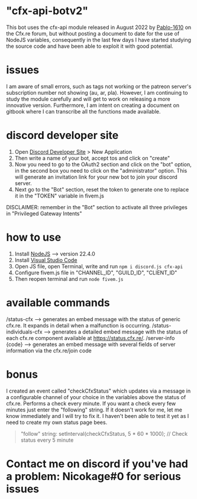# "cfx-api-botv2" 
This bot uses the cfx-api module released in August 2022 by [Pablo-1610]( https://forum.cfx.re/u/pablo-1610/) on the Cfx.re forum, but without posting a document to date for the use of NodeJS variables, consequently in the last few days I have started studying the source code and have been able to exploit it with good potential.

# issues
I am aware of small errors, such as tags not working or the patreon server's subscription number not showing (au, ar, pla). However, I am continuing to study the module carefully and will get to work on releasing a more innovative version. Furthermore, I am intent on creating a document on gitbook where I can transcribe all the functions made available.

# discord developer site
1. Open [Discord Developer Site](https://discord.com/developers/applications) > New Application
2. Then write a name of your bot, accept tos and click on "create"
3. Now you need to go to the OAuth2 section and click on the "bot" option, in the second box you need to click on the "administrator" option. This will generate an invitation link for your new bot to join your discord server.
4. Next go to the "Bot" section, reset the token to generate one to replace it in the "TOKEN" variable in fivem.js

DISCLAIMER: remember in the "Bot" section to activate all three privileges in "Privileged Gateway Intents"

# how to use
1. Install [NodeJS](https://nodejs.org/en/download/package-manager) --> version 22.4.0
2. Install [Visual Studio Code]()
3. Open JS file, open Terminal, write and run `npm i discord.js cfx-api`
4. Configure fivem.js file in "CHANNEL_ID", "GUILD_ID", "CLIENT_ID"
5. Then reopen terminal and run `node fivem.js`


# available commands
/status-cfx --> generates an embed message with the status of generic cfx.re. It expands in detail when a malfunction is occurring.
/status-individuals-cfx --> generates a detailed embed message with the status of each cfx.re component available at https://status.cfx.re/.
/server-info {code} --> generates an embed message with several fields of server information via the cfx.re/join code

# bonus
I created an event called "checkCfxStatus" which updates via a message in a configurable channel of your choice in the variables above the status of cfx.re. Performs a check every minute. If you want a check every few minutes just enter the "following" string. If it doesn't work for me, let me know immediately and I will try to fix it. I haven't been able to test it yet as I need to create my own status page bees.

> "follow" string: setInterval(checkCfxStatus, 5 * 60 * 1000); // Check status every 5 minute

# Contact me on discord if you've had a problem: Nicokage#0 for serious issues




